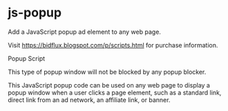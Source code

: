 # js-popup
Add a JavaScript popup ad element to any web page. 

Visit https://bidflux.blogspot.com/p/scripts.html for purchase information.

Popup Script

This type of popup window will not be blocked by any popup blocker.

This JavaScript popup code can be used on any web page to display a popup window when a user clicks a page element, such as a standard link, direct link from an ad network, an affiliate link, or banner.
